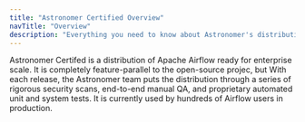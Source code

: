 ```yaml
---
title: "Astronomer Certified Overview"
navTitle: "Overview"
description: "Everything you need to know about Astronomer's distribution of Apache Airflow."
---
```


Astronomer Certifed is a distribution of Apache Airflow ready for enterprise scale. It is completely feature-parallel to the open-source projec, but With each release, the Astronomer team puts the distribution through a series of rigorous security scans, end-to-end manual QA, and proprietary automated unit and system tests. It is currently used by hundreds of Airflow users in production.